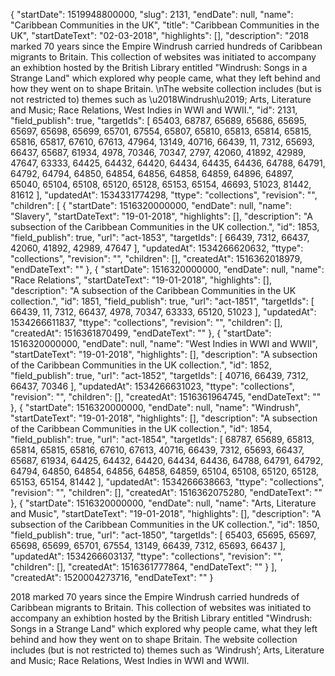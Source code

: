 {
  "startDate": 1519948800000, 
  "slug": 2131, 
  "endDate": null, 
  "name": "Caribbean Communities in the UK", 
  "title": "Caribbean Communities in the UK", 
  "startDateText": "02-03-2018", 
  "highlights": [], 
  "description": "2018 marked 70 years since the Empire Windrush carried hundreds of Caribbean migrants to Britain. This collection of websites was initiated to accompany an exhibtion hosted by the British Library entitled \"Windrush: Songs in a Strange Land\" which explored why people came, what they left behind and how they went on to shape Britain. \nThe website collection includes (but is not restricted to) themes such as \u2018Windrush\u2019; Arts, Literature and Music; Race Relations, West Indies in WWI and WWII.", 
  "id": 2131, 
  "field_publish": true, 
  "targetIds": [
    65403, 
    68787, 
    65689, 
    65686, 
    65695, 
    65697, 
    65698, 
    65699, 
    65701, 
    67554, 
    65807, 
    65810, 
    65813, 
    65814, 
    65815, 
    65816, 
    65817, 
    67610, 
    67613, 
    47964, 
    13149, 
    40716, 
    66439, 
    11, 
    7312, 
    65693, 
    66437, 
    65687, 
    61934, 
    4978, 
    70346, 
    70347, 
    2797, 
    42060, 
    41892, 
    42989, 
    47647, 
    63333, 
    64425, 
    64432, 
    64420, 
    64434, 
    64435, 
    64436, 
    64788, 
    64791, 
    64792, 
    64794, 
    64850, 
    64854, 
    64856, 
    64858, 
    64859, 
    64896, 
    64897, 
    65040, 
    65104, 
    65108, 
    65120, 
    65128, 
    65153, 
    65154, 
    46693, 
    51023, 
    81442, 
    81612
  ], 
  "updatedAt": 1534331774298, 
  "ttype": "collections", 
  "revision": "", 
  "children": [
    {
      "startDate": 1516320000000, 
      "endDate": null, 
      "name": "Slavery", 
      "startDateText": "19-01-2018", 
      "highlights": [], 
      "description": "A subsection of the Caribbean Communities in the UK collection.", 
      "id": 1853, 
      "field_publish": true, 
      "url": "act-1853", 
      "targetIds": [
        66439, 
        7312, 
        66437, 
        42060, 
        41892, 
        42989, 
        47647
      ], 
      "updatedAt": 1534266620632, 
      "ttype": "collections", 
      "revision": "", 
      "children": [], 
      "createdAt": 1516362018979, 
      "endDateText": ""
    }, 
    {
      "startDate": 1516320000000, 
      "endDate": null, 
      "name": "Race Relations", 
      "startDateText": "19-01-2018", 
      "highlights": [], 
      "description": "A subsection of the Caribbean Communities in the UK collection.", 
      "id": 1851, 
      "field_publish": true, 
      "url": "act-1851", 
      "targetIds": [
        66439, 
        11, 
        7312, 
        66437, 
        4978, 
        70347, 
        63333, 
        65120, 
        51023
      ], 
      "updatedAt": 1534266611837, 
      "ttype": "collections", 
      "revision": "", 
      "children": [], 
      "createdAt": 1516361870499, 
      "endDateText": ""
    }, 
    {
      "startDate": 1516320000000, 
      "endDate": null, 
      "name": "West Indies in WWI and WWII", 
      "startDateText": "19-01-2018", 
      "highlights": [], 
      "description": "A subsection of the Caribbean Communities in the UK collection.", 
      "id": 1852, 
      "field_publish": true, 
      "url": "act-1852", 
      "targetIds": [
        40716, 
        66439, 
        7312, 
        66437, 
        70346
      ], 
      "updatedAt": 1534266631023, 
      "ttype": "collections", 
      "revision": "", 
      "children": [], 
      "createdAt": 1516361964745, 
      "endDateText": ""
    }, 
    {
      "startDate": 1516320000000, 
      "endDate": null, 
      "name": "Windrush", 
      "startDateText": "19-01-2018", 
      "highlights": [], 
      "description": "A subsection of the Caribbean Communities in the UK collection.", 
      "id": 1854, 
      "field_publish": true, 
      "url": "act-1854", 
      "targetIds": [
        68787, 
        65689, 
        65813, 
        65814, 
        65815, 
        65816, 
        67610, 
        67613, 
        40716, 
        66439, 
        7312, 
        65693, 
        66437, 
        65687, 
        61934, 
        64425, 
        64432, 
        64420, 
        64434, 
        64436, 
        64788, 
        64791, 
        64792, 
        64794, 
        64850, 
        64854, 
        64856, 
        64858, 
        64859, 
        65104, 
        65108, 
        65120, 
        65128, 
        65153, 
        65154, 
        81442
      ], 
      "updatedAt": 1534266638663, 
      "ttype": "collections", 
      "revision": "", 
      "children": [], 
      "createdAt": 1516362075280, 
      "endDateText": ""
    }, 
    {
      "startDate": 1516320000000, 
      "endDate": null, 
      "name": "Arts, Literature and Music", 
      "startDateText": "19-01-2018", 
      "highlights": [], 
      "description": "A subsection of the Caribbean Communities in the UK collection.", 
      "id": 1850, 
      "field_publish": true, 
      "url": "act-1850", 
      "targetIds": [
        65403, 
        65695, 
        65697, 
        65698, 
        65699, 
        65701, 
        67554, 
        13149, 
        66439, 
        7312, 
        65693, 
        66437
      ], 
      "updatedAt": 1534266603137, 
      "ttype": "collections", 
      "revision": "", 
      "children": [], 
      "createdAt": 1516361777864, 
      "endDateText": ""
    }
  ], 
  "createdAt": 1520004273716, 
  "endDateText": ""
}

2018 marked 70 years since the Empire Windrush carried hundreds of Caribbean migrants to Britain. This collection of websites was initiated to accompany an exhibtion hosted by the British Library entitled "Windrush: Songs in a Strange Land" which explored why people came, what they left behind and how they went on to shape Britain. 
The website collection includes (but is not restricted to) themes such as ‘Windrush’; Arts, Literature and Music; Race Relations, West Indies in WWI and WWII.